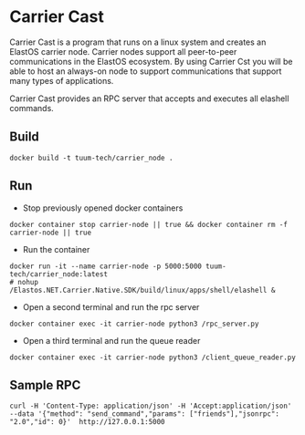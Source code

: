 # Carrier Cast

Carrier Cast is a program that runs on a linux system and creates an ElastOS carrier node.  Carrier nodes support all peer-to-peer communications in the ElastOS ecosystem.  By using Carrier Cst you will be able to host an always-on node to support communications that support many types of applications. 

Carrier Cast provides an RPC server that accepts and executes all elashell commands.  


## Build 
```
docker build -t tuum-tech/carrier_node .
```

## Run
- Stop previously opened docker containers
```
docker container stop carrier-node || true && docker container rm -f carrier-node || true
```
- Run the container 
```
docker run -it --name carrier-node -p 5000:5000 tuum-tech/carrier_node:latest
# nohup /Elastos.NET.Carrier.Native.SDK/build/linux/apps/shell/elashell &
```
- Open a second terminal and run the rpc server
```
docker container exec -it carrier-node python3 /rpc_server.py
```
- Open a third terminal and run the queue reader
```
docker container exec -it carrier-node python3 /client_queue_reader.py
```

## Sample RPC
```
curl -H 'Content-Type: application/json' -H 'Accept:application/json' --data '{"method": "send_command","params": ["friends"],"jsonrpc": "2.0","id": 0}'  http://127.0.0.1:5000
```